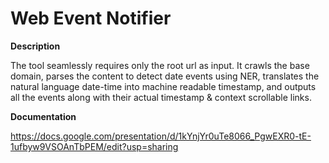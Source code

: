 # Web Event Notifier

**Description**

The tool seamlessly requires only the root url as input. It crawls the base domain, parses the content to detect date events using NER, translates the natural language date-time into machine readable timestamp, and outputs all the events along with their actual timestamp & context scrollable links.

**Documentation**

https://docs.google.com/presentation/d/1kYnjYr0uTe8066_PgwEXR0-tE-1ufbyw9VSOAnTbPEM/edit?usp=sharing

